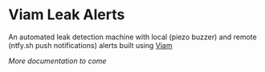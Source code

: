 # Viam Leak Alerts

An automated leak detection machine with local (piezo buzzer) and remote (ntfy.sh push notifications) alerts built using [Viam](https://viam.com)

_More documentation to come_
